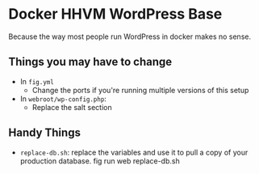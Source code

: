# Docker HHVM WordPress Base

Because the way most people run WordPress in docker makes no sense.

## Things you may have to change

* In `fig.yml`
  * Change the ports if you're running multiple versions of this setup
* In `webroot/wp-config.php`:
  * Replace the salt section

## Handy Things

* `replace-db.sh`: replace the variables and use it to pull a copy of
your production database.
    fig run web replace-db.sh
